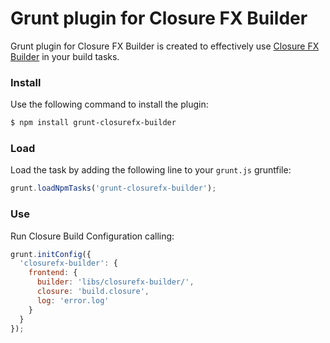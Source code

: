 Grunt plugin for Closure FX Builder
===================================

Grunt plugin for Closure FX Builder is created to effectively use [Closure FX Builder](https://github.com/DigiArea/closurefx-builder) in your build tasks.

### Install

Use the following command to install the plugin:
```bash
$ npm install grunt-closurefx-builder
```

### Load

Load the task by adding the following line to your `grunt.js` gruntfile:
```javascript
grunt.loadNpmTasks('grunt-closurefx-builder');
```

### Use
Run Closure Build Configuration calling:
```javascript
grunt.initConfig({
  'closurefx-builder': {
    frontend: {
      builder: 'libs/closurefx-builder/',
      closure: 'build.closure',
      log: 'error.log'
    }
  }
});
```
